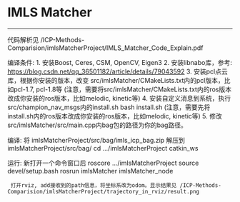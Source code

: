 # IMLS Matcher
---
代码解析见 /ICP-Methods-Comparision/imlsMatcherProject/IMLS_Matcher_Code_Explain.pdf

编译条件:
     1. 安装Boost, Ceres, CSM, OpenCV, Eigen3
     2. 安装libnabo库，参考: https://blog.csdn.net/qq_36501182/article/details/79043592
     3. 安装pcl点云库，根据你安装的版本，改变 src/imlsMatcher/CMakeLists.txt内的pcl版本，比如pcl-1.7, pcl-1.8等
        (注意，需要将src/imlsMatcher/CMakeLists.txt内的ros版本改成你安装的ros版本，比如melodic, kinetic等)
     4. 安装自定义消息到系统，执行src/champion_nav_msgs内的install.sh 
	bash install.sh
        (注意，需要先将install.sh内的ros版本改成你安装的ros版本，比如melodic, kinetic等)
     5. 修改 src/imlsMatcher/src/main.cpp内bag包的路径为你的bag路径。
         
编译:
     将 imlsMatcherProject/src/bag/imls_icp_bag.zip 解压到 imlsMatcherProject/src/bag/
     cd .../imlsMatcherProject
     catkin_ws

运行:
     新打开一个命令窗口后
     roscore
     .../imlsMatcherProject
     source devel/setup.bash
     rosrun imlsMatcher imlsMatcher_node
     
     打开rviz, add接收到的path信息，将坐标系改为odom。显示结果见 /ICP-Methods-Comparision/imlsMatcherProject/trajectory_in_rviz/result.png

     
     
     

